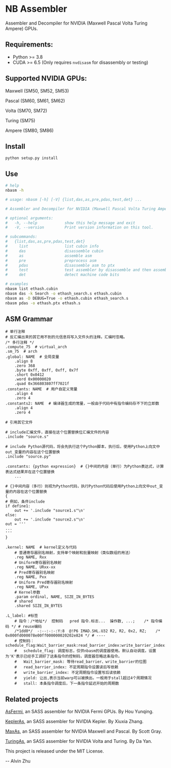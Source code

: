 # NB Assembler

Assembler and Decompiler for NVIDIA (Maxwell Pascal Volta Turing Ampere) GPUs.


## Requirements:

* Python >= 3.8
* CUDA >= 6.5 (Only requires `nvdisasm` for disassembly or testing) 


## Supported NVIDIA GPUs:

Maxwell (SM50, SM52, SM53)

Pascal (SM60, SM61, SM62)

Volta (SM70, SM72)

Turing (SM75)

Ampere (SM80, SM86)


## Install

```
python setup.py install
```


## Use

```bash
# help
nbasm -h

# usage: nbasm [-h] [-V] {list,das,as,pre,pdas,test,det} ...

# Assembler and Decompiler for NVIDIA (Maxwell Pascal Volta Turing Ampere) GPUs.

# optional arguments:
#   -h, --help            show this help message and exit
#   -V, --version         Print version information on this tool.

# subcommands:
#   {list,das,as,pre,pdas,test,det}
#     list                list cubin info
#     das                 disassemble cubin
#     as                  assemble asm
#     pre                 preprocess asm
#     pdas                disassemble asm to ptx
#     test                test assembler by disassemble and then assemble
#     det                 detect machine code bits

# examples
nbasm list ethash.cubin 
nbasm das -k Search -o ethash_search.s ethash.cubin
nbasm as -D DEBUG=True -o ethash.cubin ethash_search.s
nbasm pdas -o ethash.ptx ethash.s
```

## ASM Grammar

```assembly
# 单行注释
# 反汇编出来的其它用不到的元信息将写入文件头的注释。汇编时忽略。
/* 多行注释 */
.compute_75  # virtual_arch
.sm_75  # arch
.global: NAME  # 全局变量
	.align 8
	.zero 368
	.byte 0xff, 0xff, 0xff, 0x7f
	.short 0x0412
	.word 0x00000020
	.quad 0x366803807ff7021f
.constants: NAME  # 用户自定义常量
    .align 4
    .zero 4
.constants2: NAME  # 编译器生成的常量，一般由于代码中有指令编码存不下的立即数
    .align 4
    .zero 4

# 引用其它文件

# include汇编文件，直接在这个位置替换位汇编文件的内容
.include "source.s"

# include Python源代码，将会先执行这个Python脚本，执行后，使用Python上向文中out_变量的内容在这个位置替换
.include "source.py"

.constants: {python expression}  # {}中间的内容（单行）为Python表达式，计算表达式结果并在这个位置替换
    ...

# {}中间内容（多行）则视为Python代码，执行Python代码后使用Python上向文中out_变量的内容在这个位置替换
{
# 例如，条件include
if define1:
    out += '.include "source1.s"\n'
else:
    out += '.include "source2.s"\n'
out = '''
...
'''
}

.kernel: NAME  # kernel定义与代码
	# 普通寄存器别名映射，支持单个映射和批量映射（类似数组的用法）
	.reg NAME, Rxx
	# Uniform寄存器别名映射
	.reg NAME, URxx-xx
	# Pred寄存器别名映射
	.reg NAME, Pxx
	# Uniform Pred寄存器别名映射
	.reg NAME, UPxx
	# Kernel参数
	.param ordinal, NAME, SIZE_IN_BYTES
	# shared
	.shared SIZE_IN_BYTES

.L_label: #标签
    # 指令：/*地址*/  控制码   pred 指令.标志...  操作数, ...;    /* 指令编码 */ # reuse编码
	/*1dd0*/  -:--:-:-:Y:8  @!P6 IMAD.SHL.U32 R2, R2, 0x2, RZ;    /* 0x000fd000078e00ff000000020202e824 */ # ----
	# 控制码： schedule_flag:Wait_barrier_mask:read_barrier_index:write_barrier_index:yield:stall
	#	schedule_flag: 调度标志，仅供nbasm的调度器使用。默认自动调度。设置为'K'表示已经手工调好了这条指令的控制码，调度器忽略这条指令。
	#	Wait_barrier_mask: 等待read_barrier、write_barrier的位图
	#	read_barrier_index: 不定周期指令设置读后写依赖
	#	write_barrier_index: 不定周期指令设置写后读依赖
	#	yield: 让出,表示当前warp可以被换出。一般用于stall超过4个周期情况
	#	stall: 本条指令调度后，下一条指令延迟开始的周期数
```

## Related projects

[AsFermi](https://github.com/hyqneuron/asfermi), an SASS assembler for NVIDIA Fermi GPUs. By Hou Yunqing.

[KeplerAs](https://github.com/xiuxiazhang/KeplerAs), an SASS assembler for NVIDIA Kepler. By Xiuxia Zhang.

[MaxAs](https://github.com/NervanaSystems/maxas), an SASS assembler for NVIDIA Maxwell and Pascal. By Scott Gray.

[TuringAs](https://github.com/daadaada/turingas), an SASS assembler for NVIDIA Volta and Turing. By Da Yan.



This project is released under the MIT License.

-- Alvin Zhu
